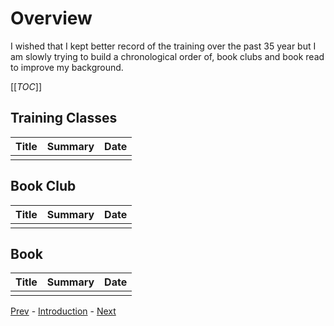 # Overview

I wished that I kept better record of the training over the past 35 year
but I am slowly trying to build a chronological order of, book clubs and
book read to improve my background.

[[_TOC_]]

## Training Classes

| Title | Summary | Date |
|-------|---------|------|
|       |         |      |

## Book Club

| Title | Summary | Date |
|-------|---------|------|
|       |         |      |

## Book

| Title | Summary | Date |
|-------|---------|------|
|       |         |      |

[Prev](technical-skills.md) - [Introduction](introduction.md) - [Next]()
